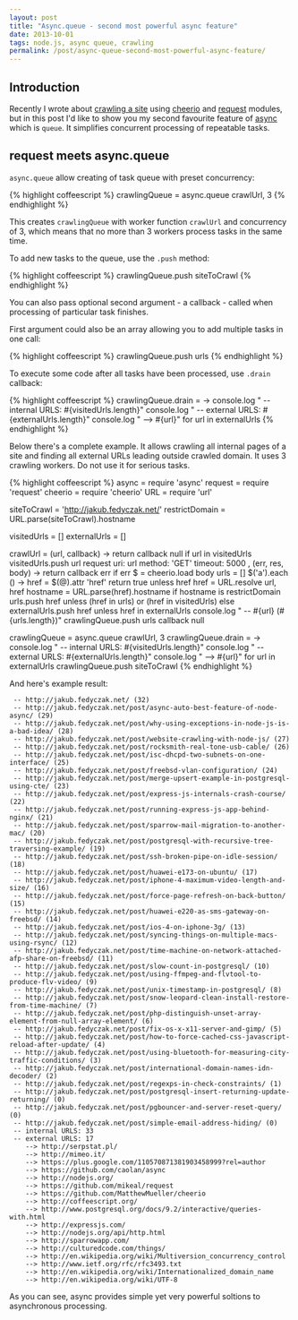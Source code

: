```yaml
---
layout: post
title: "Async.queue - second most powerful async feature"
date: 2013-10-01
tags: node.js, async queue, crawling
permalink: /post/async-queue-second-most-powerful-async-feature/
---
```

## Introduction

Recently I wrote about [crawling a site](/post/website-crawling-with-node-js) using [cheerio](https://github.com/MatthewMueller/cheerio) and [request](https://github.com/mikeal/request) modules, but in this post I'd like to show you my second favourite feature of [async](https://github.com/caolan/async) which is `queue`. It simplifies concurrent processing of repeatable tasks.

## request meets async.queue

`async.queue` allow creating of task queue with preset concurrency:

{% highlight coffeescript %}
crawlingQueue = async.queue crawlUrl, 3
{% endhighlight %}

This creates `crawlingQueue` with worker function `crawlUrl` and concurrency of 3, which means that no more than 3 workers process tasks in the same time.

To add new tasks to the queue, use the `.push` method:

{% highlight coffeescript %}
crawlingQueue.push siteToCrawl
{% endhighlight %}

You can also pass optional second argument - a callback - called when processing of particular task finishes.

First argument could also be an array allowing you to add multiple tasks in one call:

{% highlight coffeescript %}
crawlingQueue.push urls
{% endhighlight %}

To execute some code after all tasks have been processed, use `.drain` callback:

{% highlight coffeescript %}
crawlingQueue.drain = ->
    console.log " -- internal URLS: #{visitedUrls.length}"
    console.log " -- external URLS: #{externalUrls.length}"
    console.log "    --> #{url}" for url in externalUrls
{% endhighlight %}

Below there's a complete example. It allows crawling all internal pages of a site and finding all external URLs leading outside crawled domain. It uses 3 crawling workers. Do not use it for serious tasks.

{% highlight coffeescript %}
async = require 'async'
request = require 'request'
cheerio = require 'cheerio'
URL = require 'url'

siteToCrawl = 'http://jakub.fedyczak.net/'
restrictDomain = URL.parse(siteToCrawl).hostname

visitedUrls = []
externalUrls = []

crawlUrl = (url, callback) ->
    return callback null if url in visitedUrls
    visitedUrls.push url
    request
        uri: url
        method: 'GET'
        timeout: 5000
    , (err, res, body) ->
        return callback err if err
        $ = cheerio.load body
        urls = []
        $('a').each () ->
            href = $(@).attr 'href'
            return true unless href
            href = URL.resolve url, href
            hostname = URL.parse(href).hostname
            if hostname is restrictDomain
                urls.push href unless (href in urls) or (href in visitedUrls)
            else
                externalUrls.push href unless href in externalUrls
        console.log " -- #{url} (#{urls.length})"
        crawlingQueue.push urls
        callback null

crawlingQueue = async.queue crawlUrl, 3
crawlingQueue.drain = ->
    console.log " -- internal URLS: #{visitedUrls.length}"
    console.log " -- external URLS: #{externalUrls.length}"
    console.log "    --> #{url}" for url in externalUrls
crawlingQueue.push siteToCrawl
{% endhighlight %}

And here's example result:

     -- http://jakub.fedyczak.net/ (32)
     -- http://jakub.fedyczak.net/post/async-auto-best-feature-of-node-async/ (29)
     -- http://jakub.fedyczak.net/post/why-using-exceptions-in-node-js-is-a-bad-idea/ (28)
     -- http://jakub.fedyczak.net/post/website-crawling-with-node-js/ (27)
     -- http://jakub.fedyczak.net/post/rocksmith-real-tone-usb-cable/ (26)
     -- http://jakub.fedyczak.net/post/isc-dhcpd-two-subnets-on-one-interface/ (25)
     -- http://jakub.fedyczak.net/post/freebsd-vlan-configuration/ (24)
     -- http://jakub.fedyczak.net/post/merge-upsert-example-in-postgresql-using-cte/ (23)
     -- http://jakub.fedyczak.net/post/express-js-internals-crash-course/ (22)
     -- http://jakub.fedyczak.net/post/running-express-js-app-behind-nginx/ (21)
     -- http://jakub.fedyczak.net/post/sparrow-mail-migration-to-another-mac/ (20)
     -- http://jakub.fedyczak.net/post/postgresql-with-recursive-tree-traversing-example/ (19)
     -- http://jakub.fedyczak.net/post/ssh-broken-pipe-on-idle-session/ (18)
     -- http://jakub.fedyczak.net/post/huawei-e173-on-ubuntu/ (17)
     -- http://jakub.fedyczak.net/post/iphone-4-maximum-video-length-and-size/ (16)
     -- http://jakub.fedyczak.net/post/force-page-refresh-on-back-button/ (15)
     -- http://jakub.fedyczak.net/post/huawei-e220-as-sms-gateway-on-freebsd/ (14)
     -- http://jakub.fedyczak.net/post/ios-4-on-iphone-3g/ (13)
     -- http://jakub.fedyczak.net/post/syncing-things-on-multiple-macs-using-rsync/ (12)
     -- http://jakub.fedyczak.net/post/time-machine-on-network-attached-afp-share-on-freebsd/ (11)
     -- http://jakub.fedyczak.net/post/slow-count-in-postgresql/ (10)
     -- http://jakub.fedyczak.net/post/using-ffmpeg-and-flvtool-to-produce-flv-video/ (9)
     -- http://jakub.fedyczak.net/post/unix-timestamp-in-postgresql/ (8)
     -- http://jakub.fedyczak.net/post/snow-leopard-clean-install-restore-from-time-machine/ (7)
     -- http://jakub.fedyczak.net/post/php-distinguish-unset-array-element-from-null-array-element/ (6)
     -- http://jakub.fedyczak.net/post/fix-os-x-x11-server-and-gimp/ (5)
     -- http://jakub.fedyczak.net/post/how-to-force-cached-css-javascript-reload-after-update/ (4)
     -- http://jakub.fedyczak.net/post/using-bluetooth-for-measuring-city-traffic-conditions/ (3)
     -- http://jakub.fedyczak.net/post/international-domain-names-idn-decoder/ (2)
     -- http://jakub.fedyczak.net/post/regexps-in-check-constraints/ (1)
     -- http://jakub.fedyczak.net/post/postgresql-insert-returning-update-returning/ (0)
     -- http://jakub.fedyczak.net/post/pgbouncer-and-server-reset-query/ (0)
     -- http://jakub.fedyczak.net/post/simple-email-address-hiding/ (0)
     -- internal URLS: 33
     -- external URLS: 17
        --> http://serpstat.pl/
        --> http://mimeo.it/
        --> https://plus.google.com/110570871381903458999?rel=author
        --> https://github.com/caolan/async
        --> http://nodejs.org/
        --> https://github.com/mikeal/request
        --> https://github.com/MatthewMueller/cheerio
        --> http://coffeescript.org/
        --> http://www.postgresql.org/docs/9.2/interactive/queries-with.html
        --> http://expressjs.com/
        --> http://nodejs.org/api/http.html
        --> http://sparrowapp.com/
        --> http://culturedcode.com/things/
        --> http://en.wikipedia.org/wiki/Multiversion_concurrency_control
        --> http://www.ietf.org/rfc/rfc3493.txt
        --> http://en.wikipedia.org/wiki/Internationalized_domain_name
        --> http://en.wikipedia.org/wiki/UTF-8

As you can see, async provides simple yet very powerful soltions to asynchronous processing.
